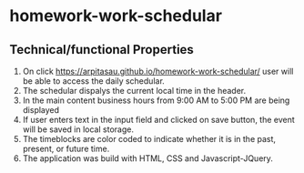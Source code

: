 # homework-work-schedular
## Technical/functional Properties
1. On click https://arpitasau.github.io/homework-work-schedular/ user will be able to access the daily schedular.
2. The schedular dispalys the current local time in the header.
3. In the main content business hours from 9:00 AM to 5:00 PM are being displayed
4. If user enters text in the input field and clicked on save button, the event will be saved in local storage.
5. The timeblocks are color coded to indicate whether it is in the past, present, or future time.
6. The application was build with HTML, CSS and Javascript-JQuery.


